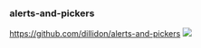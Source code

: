 ### alerts-and-pickers
https://github.com/dillidon/alerts-and-pickers
![](https://github.com/dillidon/alerts-and-pickers/raw/new/Assets/gifs/actionSheet-.gif)
